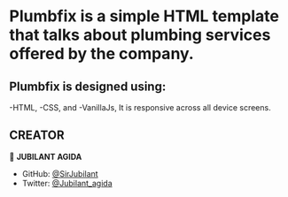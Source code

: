 # Plumbfix is a simple HTML template that talks about plumbing services offered by the company.

## Plumbfix is designed using:
 -HTML, 
 -CSS, and 
 -VanillaJs, It is responsive across all device screens.

## CREATOR ##

👤 **JUBILANT AGIDA**

- GitHub: [@SirJubilant](https://github.com/SirJubilant)
- Twitter: [@Jubilant_agida](https://twitter.com/jubilant_agida)